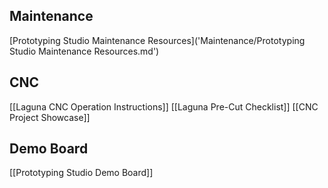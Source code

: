 
## Maintenance
[Prototyping Studio Maintenance Resources]('Maintenance/Prototyping Studio Maintenance Resources.md')
## CNC
[[Laguna CNC Operation Instructions]]
[[Laguna Pre-Cut Checklist]]
[[CNC Project Showcase]]
## Demo Board
[[Prototyping Studio Demo Board]]

